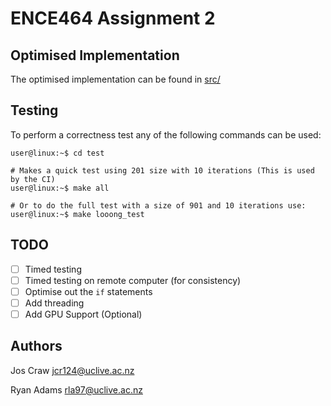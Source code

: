 # ENCE464 Assignment 2

## Optimised Implementation
The optimised implementation can be found in [src/](src/)

## Testing
To perform a correctness test any of the following commands can be used:

```console
user@linux:~$ cd test

# Makes a quick test using 201 size with 10 iterations (This is used by the CI)
user@linux:~$ make all

# Or to do the full test with a size of 901 and 10 iterations use:
user@linux:~$ make looong_test
```

## TODO

- [ ] Timed testing
- [ ] Timed testing on remote computer (for consistency)
- [ ] Optimise out the `if` statements
- [ ] Add threading
- [ ] Add GPU Support (Optional)
 
## Authors
Jos Craw <jcr124@uclive.ac.nz>

Ryan Adams <rla97@uclive.ac.nz>